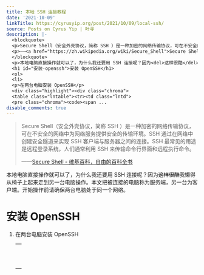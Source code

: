 ```yaml
---
title: 本地 SSH 连接教程
date: '2021-10-09'
linkTitle: https://cyrusyip.org/post/2021/10/09/local-ssh/
source: Posts on Cyrus Yip | 叶寻
description: |-
  <blockquote>
  <p>Secure Shell（安全外壳协议，简称 SSH ）是一种加密的网络传输协议，可在不安全的网络中为网络服务提供安全的传输环境。SSH 通过在网络中创建安全隧道来实现 SSH 客户端与服务器之间的连接。SSH 最常见的用途是远程登录系统，人们通常利用 SSH 来传输命令行界面和远程执行命令。</p>
  <p>——<a href="https://zh.wikipedia.org/wiki/Secure_Shell">Secure Shell - 维基百科，自由的百科全书</a></p>
  </blockquote>
  <p>本地电脑直接操作就可以了，为什么我还要用 SSH 连接呢？因为<del>这样很酷</del>我懒得从椅子上起来走到另一台电脑操作。本文把被连接的电脑称为服务端，另一台为客户端。开始操作前请确保两台电脑处于同一个网络。</p>
  <h1 id="安装-openssh">安装 OpenSSH</h1>
  <ol>
  <li>
  <p>在两台电脑安装 OpenSSH</p>
  <div class="highlight"><div class="chroma">
  <table class="lntable"><tr><td class="lntd">
  <pre class="chroma"><code><span ...
disable_comments: true
---
```

<blockquote>
<p>Secure Shell（安全外壳协议，简称 SSH ）是一种加密的网络传输协议，可在不安全的网络中为网络服务提供安全的传输环境。SSH 通过在网络中创建安全隧道来实现 SSH 客户端与服务器之间的连接。SSH 最常见的用途是远程登录系统，人们通常利用 SSH 来传输命令行界面和远程执行命令。</p>
<p>——<a href="https://zh.wikipedia.org/wiki/Secure_Shell">Secure Shell - 维基百科，自由的百科全书</a></p>
</blockquote>
<p>本地电脑直接操作就可以了，为什么我还要用 SSH 连接呢？因为<del>这样很酷</del>我懒得从椅子上起来走到另一台电脑操作。本文把被连接的电脑称为服务端，另一台为客户端。开始操作前请确保两台电脑处于同一个网络。</p>
<h1 id="安装-openssh">安装 OpenSSH</h1>
<ol>
<li>
<p>在两台电脑安装 OpenSSH</p>
<div class="highlight"><div class="chroma">
<table class="lntable"><tr><td class="lntd">
<pre class="chroma"><code><span ...